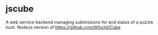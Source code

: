 # jscube
A web service backend managing submissions for and status of a puzzle hunt. NodeJs version of https://github.com/tkfocht/Cube
